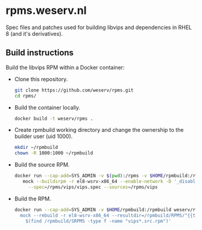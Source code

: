 # rpms.weserv.nl

Spec files and patches used for building libvips and dependencies in RHEL 8 (and it's derivatives).

## Build instructions

Build the libvips RPM within a Docker container:

* Clone this repository.
    ```bash
    git clone https://github.com/weserv/rpms.git
    cd rpms/
    ```

* Build the container locally.
    ```bash
    docker build -t weserv/rpms .
    ```

* Create rpmbuild working directory and change the ownership to the builder user (uid 1000).
    ```bash
    mkdir ~/rpmbuild
    chown -R 1000:1000 ~/rpmbuild
    ```

* Build the source RPM.
    ```bash
    docker run --cap-add=SYS_ADMIN -v $(pwd):/rpms -v $HOME/rpmbuild:/rpmbuild weserv/rpms \
       mock --buildsrpm -r el8-wsrv-x86_64 --enable-network -D '_disable_source_fetch 0' --resultdir=/rpmbuild/SRPMS \
         --spec=/rpms/vips/vips.spec --sources=/rpms/vips
    ```

* Build the RPM.
    ```bash
    docker run --cap-add=SYS_ADMIN -v $HOME/rpmbuild:/rpmbuild weserv/rpms sh -c '\
      mock --rebuild -r el8-wsrv-x86_64 --resultdir=/rpmbuild/RPMS/"{{target_arch}}"/ \
        $(find /rpmbuild/SRPMS -type f -name "vips*.src.rpm")'
    ```
